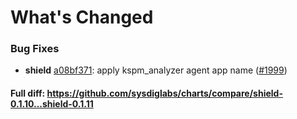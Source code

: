 # What's Changed

### Bug Fixes
- **shield** [a08bf371](https://github.com/sysdiglabs/charts/commit/a08bf3714862664370d5584a14eeb3a41b1ad7e0): apply kspm_analyzer agent app name ([#1999](https://github.com/sysdiglabs/charts/issues/1999))
#### Full diff: https://github.com/sysdiglabs/charts/compare/shield-0.1.10...shield-0.1.11
